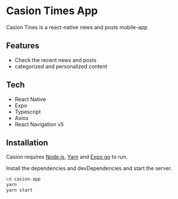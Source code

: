 # Casion Times App

Casion Tines is a react-native news and posts mobile-app 
## Features

- Check the recent news and posts
- categorized and personalized content

## Tech

- React Native
- Expo
- Typescript
- Axios
- React Navigation v5

## Installation

Casion requires [Node.js](https://nodejs.org/), [Yarn](https://yarnpkg.com/) and [Expo go](https://expo.io/client) to run.

Install the dependencies and devDependencies and start the server.

```sh
cd casion-app
yarn
yarn start
```
